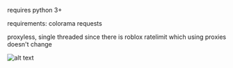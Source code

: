 requires python 3+




requirements:
colorama
requests




proxyless, single threaded since there is roblox ratelimit which using proxies doesn't change




![alt text](https://i.vgy.me/kqNm0v.png)
